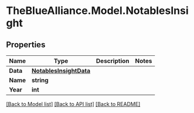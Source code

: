 # TheBlueAlliance.Model.NotablesInsight

## Properties

Name | Type | Description | Notes
------------ | ------------- | ------------- | -------------
**Data** | [**NotablesInsightData**](NotablesInsightData.md) |  | 
**Name** | **string** |  | 
**Year** | **int** |  | 

[[Back to Model list]](../../README.md#documentation-for-models) [[Back to API list]](../../README.md#documentation-for-api-endpoints) [[Back to README]](../../README.md)

